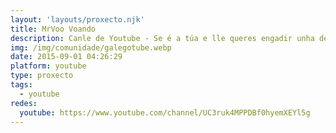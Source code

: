 ```yaml
---
layout: 'layouts/proxecto.njk'
title: MrVoo Voando
description: Canle de Youtube - Se é a túa e lle queres engadir unha descripción e etiquetas, ponte en contacto con nós.
img: /img/comunidade/galegotube.webp
date: 2015-09-01 04:26:29
platform: youtube
type: proxecto
tags:
  - youtube
redes:
  youtube: https://www.youtube.com/channel/UC3ruk4MPPDBf0hyemXEYl5g
---
```


